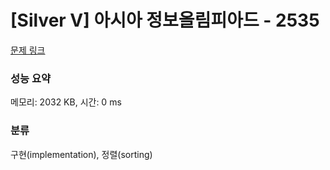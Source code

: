 # [Silver V] 아시아 정보올림피아드 - 2535 

[문제 링크](https://www.acmicpc.net/problem/2535) 

### 성능 요약

메모리: 2032 KB, 시간: 0 ms

### 분류

구현(implementation), 정렬(sorting)

